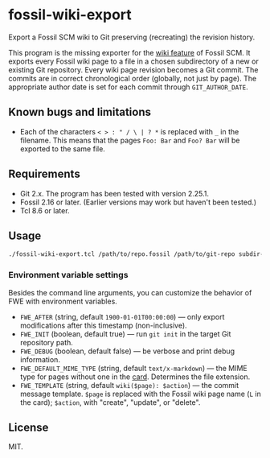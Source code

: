 # fossil-wiki-export

Export a Fossil SCM wiki to Git preserving (recreating) the revision history.

This program is the missing exporter for the [wiki feature](https://fossil-scm.org/home/doc/trunk/www/wikitheory.wiki) of Fossil SCM.  It exports every Fossil wiki page to a file in a chosen subdirectory of a new or existing Git repository.  Every wiki page revision becomes a Git commit.  The commits are in correct chronological order (globally, not just by page).  The appropriate author date is set for each commit through `GIT_AUTHOR_DATE`.

## Known bugs and limitations

* Each of the characters `< > : " / \ | ? *` is replaced with `_` in the filename.  This means that the pages `Foo: Bar` and `Foo? Bar` will be exported to the same file.

## Requirements

* Git 2.x.  The program has been tested with version 2.25.1.
* Fossil 2.16 or later.  (Earlier versions may work but haven't been tested.)
* Tcl 8.6 or later.

## Usage

```sh
./fossil-wiki-export.tcl /path/to/repo.fossil /path/to/git-repo subdir-for-wiki-files
```

### Environment variable settings

Besides the command line arguments, you can customize the behavior of FWE with environment variables.

* `FWE_AFTER` (string, default `1900-01-01T00:00:00`) — only export modifications after this timestamp (non-inclusive).
* `FWE_INIT` (boolean, default true) — run `git init` in the target Git repository path.
* `FWE_DEBUG` (boolean, default false) — be verbose and print debug information.
* `FWE_DEFAULT_MIME_TYPE` (string, default `text/x-markdown`) — the MIME type for pages without one in the [card](https://fossil-scm.org/home/doc/trunk/www/fileformat.wiki).  Determines the file extension.
* `FWE_TEMPLATE` (string, default `wiki($page): $action`) — the commit message template.  `$page` is replaced with the Fossil wiki page name (`L` in the card); `$action`, with "create", "update", or "delete".


## License

MIT.
